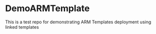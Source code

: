 # DemoARMTemplate
This is a test repo for demonstrating ARM Templates deployment using linked templates
